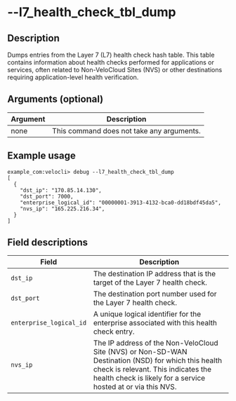 #	--l7_health_check_tbl_dump

##	Description
Dumps entries from the Layer 7 (L7) health check hash table. This table contains information about health checks performed for applications or services, often related to Non-VeloCloud Sites (NVS) or other destinations requiring application-level health verification.

##  Arguments (optional)
| Argument | Description |
|---|---|
| none | This command does not take any arguments. |

##  Example usage
```
example_com:velocli> debug --l7_health_check_tbl_dump
[
  {
    "dst_ip": "170.85.14.130",
    "dst_port": 7000,
    "enterprise_logical_id": "00000001-3913-4132-bca0-dd18bdf45da5",
    "nvs_ip": "165.225.216.34",
  }
]
```

##  Field descriptions
| Field                   | Description |
|-------------------------|-------------|
| `dst_ip`                | The destination IP address that is the target of the Layer 7 health check. |
| `dst_port`              | The destination port number used for the Layer 7 health check. |
| `enterprise_logical_id` | A unique logical identifier for the enterprise associated with this health check entry. |
| `nvs_ip`                | The IP address of the Non-VeloCloud Site (NVS) or Non-SD-WAN Destination (NSD) for which this health check is relevant. This indicates the health check is likely for a service hosted at or via this NVS. |